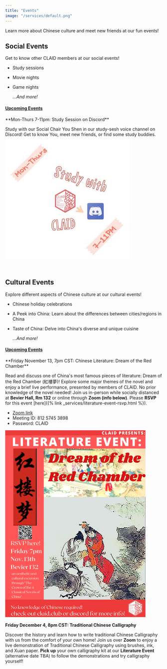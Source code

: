 ```yaml
---
title: "Events"
image: "/services/default.png"
---
```

<style>
@media screen and (max-width: 800px) {
  #div-desktop {
    width: 100%;
  }
}
</style>

Learn more about Chinese culture and meet new friends at our fun events!

## __Social Events__

Get to know other CLAID members at our social events!

- Study sessions
- Movie nights
- Game nights

    *…And more!*

#### <u>Upcoming Events</u>
<p></p>
**Mon-Thurs 7-11pm: Study Session on Discord**

Study with our Social Chair You Shen in our study-sesh voice channel on Discord! Get to know You, meet new friends, or find some study buddies.
<img src="/images/services/study-session.png" id="div-desktop" alt="Study Session" width="400"/>

<br>

## __Cultural Events__

Explore different aspects of Chinese culture at our cultural events!

- Chinese holiday celebrations
- A Peek into China: Learn about the differences between cities/regions in China
- Taste of China: Delve into China's diverse and unique cuisine
    
    *...And more!*

#### <u>Upcoming Events</u>
<p></p>
**Friday November 13, 7pm CST: Chinese Literature: Dream of the Red Chamber**

Read and discuss one of China's most famous pieces of literature: Dream of the Red Chamber (紅樓夢)! Explore some major themes of the novel and enjoy a brief live performance, presented by members of CLAID. No prior knowledge of the novel needed! Join us in-person while socially distanced at **Bevier Hall, Rm 132** or online through **Zoom (info below)**. Please **RSVP** for this event [here]({% link _services/literature-event-rsvp.html %}).
    
  - [Zoom link](<https://illinois.zoom.us/j/81257453898?pwd=bytueng1MGtQZkQvNCtrWDgyTDFwQT09>)
  - Meeting ID: 812 5745 3898
  - Password: CLAID

  <img src="/images/services/Dream_of_the_Red_Chamber.png" id="div-desktop" alt="Dream of the Red Chamber" width="450"/>
  
  <br>

**Friday December 4, 8pm CST: Traditional Chinese Calligraphy**

Discover the history and learn how to write traditional Chinese Calligraphy with us from the comfort of your own home! Join us over **Zoom** to enjoy a live demonstration of Traditional Chinese Calligraphy using brushes, ink, and Xuan paper. **Pick up** your own calligraphy kit at our **Literature Event** (alternative date TBA) to follow the demonstrations and try calligraphy yourself!